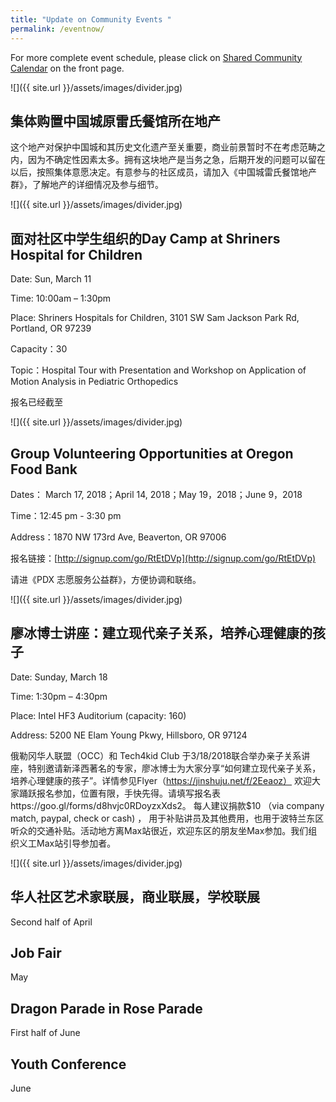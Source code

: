 ```yaml
---
title: "Update on Community Events "
permalink: /eventnow/
---
```


For more complete event schedule, please click on [Shared Community Calendar](http://pdxchinese.org/events/) on the front page.

![]({{ site.url }}/assets/images/divider.jpg)

## 集体购置中国城原雷氏餐馆所在地产

这个地产对保护中国城和其历史文化遗产至关重要，商业前景暂时不在考虑范畴之内，因为不确定性因素太多。拥有这块地产是当务之急，后期开发的问题可以留在以后，按照集体意愿决定。有意参与的社区成员，请加入《中国城雷氏餐馆地产群》，了解地产的详细情况及参与细节。

![]({{ site.url }}/assets/images/divider.jpg)

## 面对社区中学生组织的Day Camp at Shriners Hospital for Children

Date: Sun, March 11

Time: 10:00am – 1:30pm

Place: Shriners Hospitals for Children, 3101 SW Sam Jackson Park Rd, Portland, OR 97239

Capacity：30

Topic：Hospital Tour with Presentation and Workshop on Application of Motion Analysis in Pediatric Orthopedics

报名已经截至

![]({{ site.url }}/assets/images/divider.jpg)

## Group Volunteering Opportunities at Oregon Food Bank

Dates： March 17, 2018；April 14, 2018；May 19，2018；June 9，2018

Time：12:45 pm - 3:30 pm

Address：1870 NW 173rd Ave, Beaverton, OR 97006

报名链接：[http://signup.com/go/RtEtDVp](http://signup.com/go/RtEtDVp)

请进《PDX 志愿服务公益群》，方便协调和联络。

![]({{ site.url }}/assets/images/divider.jpg)

## 廖冰博士讲座：建立现代亲子关系，培养心理健康的孩子

Date: Sunday, March 18

Time: 1:30pm – 4:30pm

Place: Intel HF3 Auditorium (capacity: 160)

Address: 5200 NE Elam Young Pkwy, Hillsboro, OR 97124

俄勒冈华人联盟（OCC）和 Tech4kid Club 于3/18/2018联合举办亲子关系讲座，特别邀请新泽西著名的专家，廖冰博士为大家分享“如何建立现代亲子关系，培养心理健康的孩子”。详情参见Flyer（https://jinshuju.net/f/2Eeaoz） 欢迎大家踊跃报名参加，位置有限，手快先得。请填写报名表https://goo.gl/forms/d8hvjc0RDoyzxXds2。 每人建议捐款$10 （via company match, paypal, check or cash) ， 用于补贴讲员及其他费用，也用于波特兰东区听众的交通补贴。活动地方离Max站很近，欢迎东区的朋友坐Max参加。我们组织义工Max站引导参加者。

![]({{ site.url }}/assets/images/divider.jpg)

## 华人社区艺术家联展，商业联展，学校联展

Second half of April

## Job Fair

May

## Dragon Parade in Rose Parade

First half of June

## Youth Conference

June
